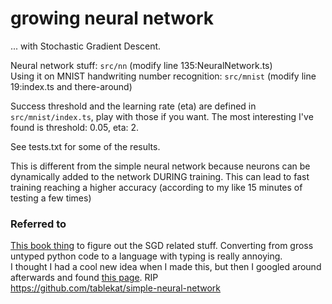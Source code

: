 # growing neural network

... with Stochastic Gradient Descent.

Neural network stuff: `src/nn`  (modify line 135:NeuralNetwork.ts)  
Using it on MNIST handwriting number recognition: `src/mnist` (modify line 19:index.ts and there-around)

Success threshold and the learning rate (eta) are defined in `src/mnist/index.ts`, play with those if you want.
The most interesting I've found is threshold: 0.05, eta: 2.

See tests.txt for some of the results.

This is different from the simple neural network because neurons can be dynamically added to the network DURING training. This can lead to fast training reaching a higher accuracy (according to my like 15 minutes of testing a few times)

### Referred to
[This book thing](http://neuralnetworksanddeeplearning.com/chap1.html) to figure out the SGD related stuff. Converting from gross untyped python code to a language with typing is really annoying.  
I thought I had a cool new idea when I made this, but then I googled around afterwards and found [this page](https://www.willamette.edu/~gorr/classes/cs449/growing.html). RIP  
https://github.com/tablekat/simple-neural-network
